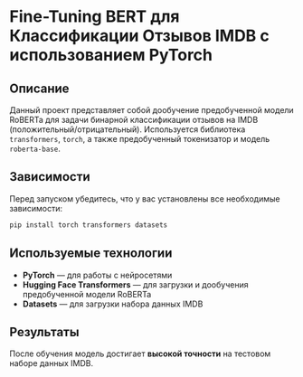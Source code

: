 # Fine-Tuning BERT для Классификации Отзывов IMDB с использованием PyTorch

## Описание
Данный проект представляет собой дообучение предобученной модели RoBERTa для задачи бинарной классификации отзывов на IMDB (положительный/отрицательный). Используется библиотека `transformers`, `torch`, а также предобученный токенизатор и модель `roberta-base`.

## Зависимости
Перед запуском убедитесь, что у вас установлены все необходимые зависимости:

```bash
pip install torch transformers datasets
```

## Используемые технологии
- **PyTorch** — для работы с нейросетями
- **Hugging Face Transformers** — для загрузки и дообучения предобученной модели RoBERTa
- **Datasets** — для загрузки набора данных IMDB


## Результаты
После обучения модель достигает **высокой точности** на тестовом наборе данных IMDB.


